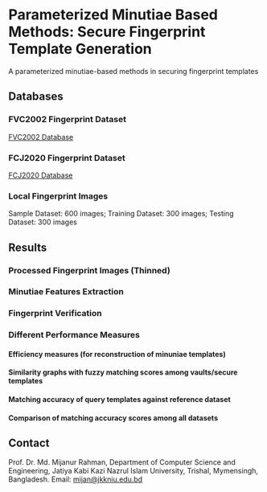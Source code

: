 # Parameterized Minutiae Based Methods: Secure Fingerprint Template Generation
A parameterized minutiae-based methods in securing fingerprint templates

## Databases
### FVC2002 Fingerprint Dataset
[FVC2002 Database](http://bias.csr.unibo.it/fvc2002/default.asp)
### FCJ2020 Fingerprint Dataset
[FCJ2020 Database](https://github.com/mijancse/FCJ2020_Fingerprint_Database)
### Local Fingerprint Images
Sample Dataset: 600 images; Training Dataset: 300 images; Testing Dataset: 300 images

## Results
  ### Processed Fingerprint Images (Thinned)
  ### Minutiae Features Extraction
  ### Fingerprint Verification
  ### Different Performance Measures
  #### Efficiency measures (for reconstruction of minuniae templates)
  #### Similarity graphs with fuzzy matching scores among vaults/secure templates
  #### Matching accuracy of query templates against reference dataset
  #### Comparison of matching accuracy scores among all datasets
  
## Contact
Prof. Dr. Md. Mijanur Rahman, Department of Computer Science and Engineering, Jatiya Kabi Kazi Nazrul Islam University, Trishal, Mymensingh, Bangladesh. Email: mijan@jkkniu.edu.bd
